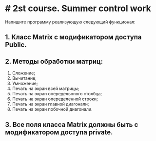 # # 2st course. Summer control work

Напишите программу реализующую следующий функционал:

## 1. Класс Matrix с модификатором доступа Public.

## 2. Методы обработки матриц:
1. Сложение;
2. Вычитание;
3. Умножение;
4. Печать на экран всей матрицы;
5. Печать на экран опередельнного столбца;
6. Печать на экран опеределенной строки;
7. Печать на экран главной диагонали;
8. Печать на экран побочной диагонали.

## 3. Все поля класса Matrix должны быть с модификатором доступа private.
